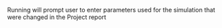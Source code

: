 Running will prompt user to enter parameters used for the simulation that were changed in the Project report

